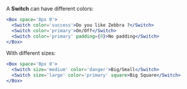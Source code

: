 A **Switch** can have different colors:

```jsx
<Box space='8px 0'>
  <Switch color='success'>Do you like Zebbra ?</Switch>
  <Switch color='primary'>On/Off</Switch>
  <Switch color='primary' padding={0}>No padding</Switch>
</Box>
```

With different sizes:

```jsx
<Box space='8px 0'>
  <Switch size='medium' color='danger'>Big/Small</Switch>
  <Switch size='large' color='primary' square>Big Square</Switch>
</Box>
```
